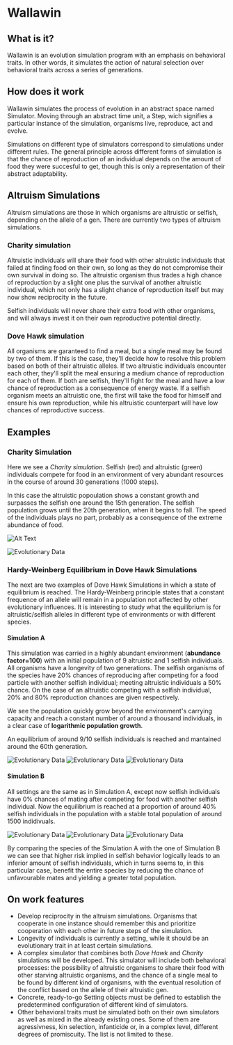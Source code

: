 # Wallawin

## What is it?

Wallawin is an evolution simulation program with an emphasis on behavioral traits. In other words, it simulates the action of natural selection over behavioral traits across a series of generations.

## How does it work

Wallawin simulates the process of evolution in an abstract space named Simulator. Moving through an abstract time unit, a Step, wich signifies a particular instance of the simulation, organisms live, reproduce, act and evolve.

Simulations on different type of simulators correspond to simulations under different rules. The general principle across different forms of simulation is that the chance of reproduction of an individual depends on the amount of food they were succesful to get, though this is only a representation of their abstract adaptability.

## Altruism Simulations

Altruism simulations are those in which organisms are altruistic or selfish, depending on the allele of a gen. There are currently two types of altruism simulations.

### Charity simulation

Altruistic individuals will share their food with other altruistic individuals that failed at finding food on their own, so long as they do not compromise their own survival in doing so. The altruistic organism thus trades a high chance of reproduction by a slight one plus the survival of another altruistic individual, which not only has a slight chance of reproduction itself but may now show reciprocity in the future. 

Selfish individuals will never share their extra food with other organisms, and will always invest it on their own reproductive potential directly.

### Dove Hawk simulation

All organisms are garanteed to find a meal, but a single meal may be found by two of them. If this is the case, they'll decide how to resolve this problem based on both of their altruistic alleles. If two altruistic individuals encounter each other, they'll split the meal ensuring a medium chance of reproduction for each of them. If both are selfish, they'll fight for the meal and have a low chance of reproduction as a consequence of energy waste. If a selfish organism meets an altruistic one, the first will take the food for himself and ensure his own reproduction, while his altruistic counterpart will have low chances of reproductive success.

## Examples

### Charity Simulation

Here we see a *Charity simulation*. Selfish (red) and altruistic (green) individuals 
compete for food in an environment of very abundant resources in the course of around 
30 generations (1000 steps). 

In this case the altruistic popoulation shows a constant growth and surpasses the selfish one 
around the 15th generation. The selfish population grows until the 20th generation, when it begins to fall.
The speed of the individuals plays no part, probably as a consequence of the extreme abundance of food.


![Alt Text](https://media.giphy.com/media/5AW6l3xZx2gw71l4Rw/giphy.gif)


![Evolutionary Data](https://i.ibb.co/pWwXMgm/data.png)

### Hardy-Weinberg Equilibrium in Dove Hawk Simulations

The next are two examples of Dove Hawk Simulations in which a state of equilibrium is reached.
The Hardy-Weinberg principle states that a constant frequence of an allele will remain in a population
not affected by other evolutionary influences. It is interesting to study what the equilibrium is for
altruistic/selfish alleles in different type of environments or with different species.

#### Simulation A

This simulation was carried in a highly abundant environment (**abundance factor=100**) 
with an initial population of 9 altruistic and 1 selfish individuals. All organisms have a longevity
of two generations. The selfish organisms of the species have 20% chances of reproducing after competing 
for a food particle with another selfish individual; meeting altruistic individuals a 50% chance.
On the case of an altruistic competing with a selfish individual, 20% and 80% reproduction chances
are given respectively.

We see the population quickly grow beyond the environment's carrying capacity and reach a constant number
of around a thousand individuals, in a clear case of **logarithmic population growth**.

An equilibrium of around 9/10 selfish individuals is reached and mantained around the 60th generation.


![Evolutionary Data](https://i.ibb.co/YXWWsB7/total-pop-data-test-6.png)
![Evolutionary Data](https://i.ibb.co/zGB6BbN/pop-growth-rate-data-test-6.png)
![Evolutionary Data](https://i.ibb.co/QXcBBf3/percentual-pop-data-test-6.png)


#### Simulation B

All settings are the same as in Simulation A, except now selfish individuals have 0% chances of 
mating after competing for food with another selfish individual. Now the equilibrium is reached at
a proportion of around 40% selfish individuals in the population with a stable total population of 
around 1500 indidivuals.

![Evolutionary Data](https://i.ibb.co/NKx563S/total-pop-data-test-8.png)
![Evolutionary Data](https://i.ibb.co/wz7QRyR/pop-growth-rate-data-test-8.png)
![Evolutionary Data](https://i.ibb.co/gZ7RRRc/percentual-pop-data-test-8.png)

By comparing the species of the Simulation A with the one of Simulation B we can see that higher risk
implied in selfish behavior logically leads to an inferior amount of selfish individuals, which in turns
seems to, in this particular case, benefit the entire species by reducing the chance of unfavourable
mates and yielding a greater total population.

## On work features

- Develop reciprocity in the altruism simulations. Organisms that cooperate in one instance should remember this and prioritize cooperation with each other in future steps of the simulation.
- Longevity of individuals is currently a setting, while it should be an evolutionary trait in at least certain simulations.
- A complex simulator that combines both *Dove Hawk* and *Charity* simulations will be developed. This simulator will include both behavioral processes: the possibility of altruistic organisms to share their food with other starving altruistic organisms, and the chance of a single meal to be found by different kind of organisms, with the eventual resolution of the conflict based on the allele of their altruistic gen.
- Concrete, ready-to-go Setting objects must be defined to establish the predetermined configuration of different kind of simulators.
- Other behavioral traits must be simulated both on their own simulators as well as mixed in the already existing ones. Some of them are agressivness, kin selection, infanticide or, in a complex level, different degrees of promiscuity. The list is not limited to these.
